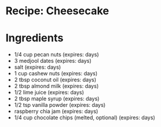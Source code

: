 Recipe: Cheesecake
==================

Ingredients
===========

- 1/4 cup pecan nuts (expires: days)
- 3 medjool dates (expires: days)
- salt (expires: days)
- 1 cup cashew nuts (expires: days)
- 2 tbsp coconut oil (expires: days)
- 2 tbsp almond milk (expires: days)
- 1/2 lime juice (expires: days)
- 2 tbsp maple syrup (expires: days)
- 1/2 tsp vanilla powder (expires: days)
- raspberry chia jam (expires: days)
- 1/4 cup chocolate chips (melted, optional) (expires: days)
